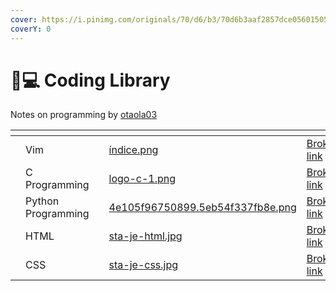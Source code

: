 ```yaml
---
cover: https://i.pinimg.com/originals/70/d6/b3/70d6b3aaf2857dce05601505b8ca7db0.jpg
coverY: 0
---
```


# 👨💻 Coding Library

Notes on programming by [otaola03](https://github.com/otaola03)

<table data-view="cards"><thead><tr><th></th><th></th><th></th><th data-hidden data-card-cover data-type="files"></th><th data-hidden data-card-target data-type="content-ref"></th></tr></thead><tbody><tr><td></td><td>Vim</td><td></td><td><a href=".gitbook/assets/índice.png">índice.png</a></td><td><a href="broken-reference">Broken link</a></td></tr><tr><td></td><td>C Programming</td><td></td><td><a href=".gitbook/assets/logo-c-1.png">logo-c-1.png</a></td><td><a href="broken-reference">Broken link</a></td></tr><tr><td></td><td>Python Programming</td><td></td><td><a href=".gitbook/assets/4e105f96750899.5eb54f337fb8e.png">4e105f96750899.5eb54f337fb8e.png</a></td><td><a href="broken-reference">Broken link</a></td></tr><tr><td></td><td>HTML</td><td></td><td><a href=".gitbook/assets/sta-je-html.jpg">sta-je-html.jpg</a></td><td><a href="broken-reference">Broken link</a></td></tr><tr><td></td><td>CSS</td><td></td><td><a href=".gitbook/assets/sta-je-css.jpg">sta-je-css.jpg</a></td><td><a href="broken-reference">Broken link</a></td></tr></tbody></table>

